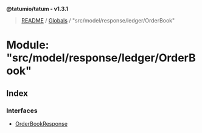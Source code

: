 **@tatumio/tatum - v1.3.1**

> [README](../README.md) / [Globals](../globals.md) / "src/model/response/ledger/OrderBook"

# Module: "src/model/response/ledger/OrderBook"

## Index

### Interfaces

* [OrderBookResponse](../interfaces/_src_model_response_ledger_orderbook_.orderbookresponse.md)
